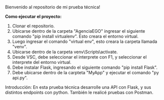 Bienvenido al repositorio de mi prueba técnica!

**Como ejecutar el proyecto:**
1. Clonar el repositorio.
2. Ubicarse dentro de la carpeta "AgenciaEGO" ingresar el siguiente comando "pip install virtualenv". Esto creara el entorno virtual.
3. Luego ingresar el comando "virtual env", esto creara la carpeta llamada "venv".
4. Ubicarse dentro de la carpeta venv\Scripts\activate.
5. Desde VSC, debe seleccionar el interprete con F1, y seleccionar el interprete del entorno virtual.
6. Debe instalar Flask, ingresando el siguiente comando "pip install Flask".
7. Debe ubicarse dentro de la carpteta "MyApp" y ejecutar el comando "py api.py".

Introducción:
En esta prueba técnica desarrolle una API con Flask, y sus distintos endpoints con python. También le realicé pruebas con Postman.
